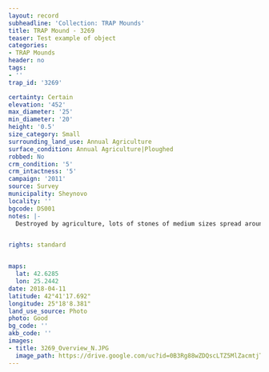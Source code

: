 ```yaml
---
layout: record
subheadline: 'Collection: TRAP Mounds'
title: TRAP Mound - 3269
teaser: Test example of object
categories:
- TRAP Mounds
header: no
tags:
- ''
trap_id: '3269'

certainty: Certain
elevation: '452'
max_diameter: '25'
min_diameter: '20'
height: '0.5'
size_category: Small
surrounding_land_use: Annual Agriculture
surface_condition: Annual Agriculture|Ploughed
robbed: No
crm_condition: '5'
crm_intactness: '5'
campaign: '2011'
source: Survey
municipality: Sheynovo
locality: ''
bgcode: DS001
notes: |-
  Destroyed by agriculture, lots of stones of medium sizes spread around.


rights: standard


maps:
  lat: 42.6285
  lon: 25.2442
date: 2018-04-11
latitude: 42°41'17.692"
longitude: 25°18'8.381"
land_use_source: Photo
photo: Good
bg_code: ''
akb_code: ''
images:
- title: 3269_Overview_N.JPG
  image_path: https://drive.google.com/uc?id=0B3Rg88wZDQscLTZ5MlZacmtjT1E
---
```

